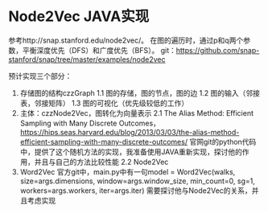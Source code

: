 # Node2Vec JAVA实现
参考http://snap.stanford.edu/node2vec/。
在图的遍历时，通过p和q两个参数，平衡深度优先（DFS）和广度优先（BFS）。
git：https://github.com/snap-stanford/snap/tree/master/examples/node2vec

预计实现三个部分：
1. 存储图的结构czzGraph
  1.1 图的存储，图的节点，图的边
  1.2 图的输入（邻接表，邻接矩阵）
  1.3 图的可视化（优先级较低的工作）
2. 主体：czzNode2Vec，图转化为向量表示
  2.1 The Alias Method: Efficient Sampling with Many Discrete Outcomes，
      https://hips.seas.harvard.edu/blog/2013/03/03/the-alias-method-efficient-sampling-with-many-discrete-outcomes/
      官网git的python代码中，提供了这个随机方法的实现，我准备使用JAVA重新实现，探讨他的作用，并且与自己的方法比较性能
  2.2 Node2Vec
3. Word2Vec
  官方git中，main.py中有一句model = Word2Vec(walks, size=args.dimensions, window=args.window_size, min_count=0, sg=1, workers=args.workers, iter=args.iter)
  需要探讨他与Node2Vec的关系，并且考虑实现
